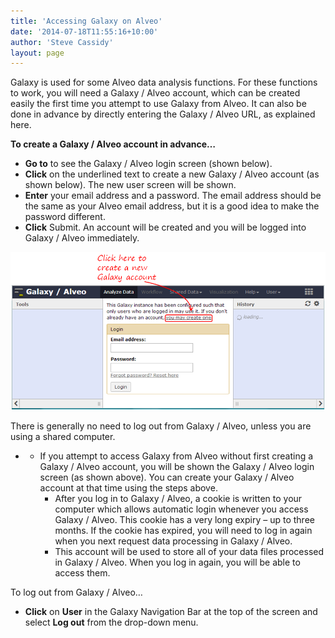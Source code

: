 ```yaml
---
title: 'Accessing Galaxy on Alveo'
date: '2014-07-18T11:55:16+10:00'
author: 'Steve Cassidy'
layout: page
---
```


Galaxy is used for some Alveo data analysis functions. For these functions to work, you will need a Galaxy / Alveo account, which can be created easily the first time you attempt to use Galaxy from Alveo. It can also be done in advance by directly entering the Galaxy / Alveo URL, as explained here.

**To create a Galaxy / Alveo account in advance…**

- **Go to**  to see the Galaxy / Alveo login screen (shown below).
- **Click** on the underlined text to create a new Galaxy / Alveo account (as shown below). The new user screen will be shown.
- **Enter** your email address and a password. The email address should be the same as your Alveo email address, but it is a good idea to make the password different.
- **Click** Submit. An account will be created and you will be logged into Galaxy / Alveo immediately.



![GalaxyLogin](/assets/files/2014/07/GalaxyLogin.png)

There is generally no need to log out from Galaxy / Alveo, unless you are using a shared computer.

- - If you attempt to access Galaxy from Alveo without first creating a Galaxy / Alveo account, you will be shown the Galaxy / Alveo login screen (as shown above). You can create your Galaxy / Alveo account at that time using the steps above.
    - After you log in to Galaxy / Alveo, a cookie is written to your computer which allows automatic login whenever you access Galaxy / Alveo. This cookie has a very long expiry – up to three months. If the cookie has expired, you will need to log in again when you next request data processing in Galaxy / Alveo.
    - This account will be used to store all of your data files processed in Galaxy / Alveo. When you log in again, you will be able to access them.

To log out from Galaxy / Alveo…

- **Click** on **User** in the Galaxy Navigation Bar at the top of the screen and select **Log out** from the drop-down menu.



